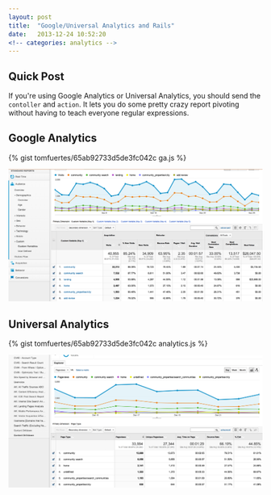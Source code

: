 ```yaml
---
layout: post
title:  "Google/Universal Analytics and Rails"
date:   2013-12-24 10:52:20
<!-- categories: analytics -->
---
```


## Quick Post

If you're using Google Analytics or Universal Analytics, you should send the
`contoller` and `action`. It lets you do some pretty crazy report pivoting
without having to teach everyone regular expressions.

## Google Analytics

{% gist tomfuertes/65ab92733d5de3fc042c ga.js %}

[![screenshot of page types in Google Analytics][ga]][ga]

## Universal Analytics

{% gist tomfuertes/65ab92733d5de3fc042c analytics.js %}

[![screenshot of page types in Google Analytics][ua]][ua]

[ga]: /images/ga-custom-var-page-type.png
[ua]: /images/ua-custom-var-page-type.png
